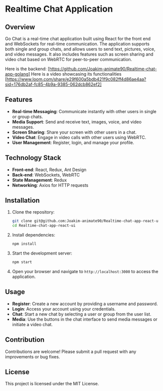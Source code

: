 # Realtime Chat Application

## Overview

Go Chat is a real-time chat application built using React for the front end and WebSockets for real-time communication. The application supports both single and group chats, and allows users to send text, pictures, voice, and video messages. It also includes features such as screen sharing and video chat based on WebRTC for peer-to-peer communication.

Here is the backend: [https://github.com/Joakim-animate90/Realtime-chat-app-golang]
Here is a video showcasing its functionalities [https://www.loom.com/share/e29f600a5bdb421f9c082ff4d86ae4aa?sid=176db2af-fc85-4b9a-9385-062dcb862ef2]

## Features

- **Real-time Messaging**: Communicate instantly with other users in single or group chats.
- **Media Support**: Send and receive text, images, voice, and video messages.
- **Screen Sharing**: Share your screen with other users in a chat.
- **Video Chat**: Engage in video calls with other users using WebRTC.
- **User Management**: Register, login, and manage your profile.

## Technology Stack

- **Front-end**: React, Redux, Ant Design
- **Back-end**: WebSockets, WebRTC
- **State Management**: Redux
- **Networking**: Axios for HTTP requests

## Installation

1. Clone the repository:
   ```bash
   git clone git@github.com:Joakim-animate90/Realtime-chat-app-react-ui.git
   cd Realtime-chat-app-react-ui
   ```

2. Install dependencies:
   ```bash
   npm install
   ```

3. Start the development server:
   ```bash
   npm start
   ```

4. Open your browser and navigate to `http://localhost:3000` to access the application.


## Usage

- **Register**: Create a new account by providing a username and password.
- **Login**: Access your account using your credentials.
- **Chat**: Start a new chat by selecting a user or group from the user list.
- **Media**: Use the buttons in the chat interface to send media messages or initiate a video chat.

## Contribution

Contributions are welcome! Please submit a pull request with any improvements or bug fixes.

## License

This project is licensed under the MIT License.

